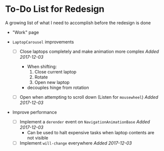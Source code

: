 # To-Do List for Redesign
A growing list of what I need to accomplish before the redesign is done

- "Work" page


- `LaptopCarousel` improvements
  - [ ] Close laptops completely and make animation more complex *Added 2017-12-03*
    - When shifting:
      1. Close current laptop
      2. Rotate
      3. Open new laptop
    - decouples hinge from rotation
  - [ ] Open when attempting to scroll down (Listen for `mousewheel`) *Added 2017-12-03*


- Improve performance
  - [ ] Implement a `derender` event on `NavigationAnimationBase` *Added 2017-12-03*
    - Can be used to halt expensive tasks when laptop contents are not visible
  - [ ] Implement `will-change` everywhere *Added 2017-12-03*
